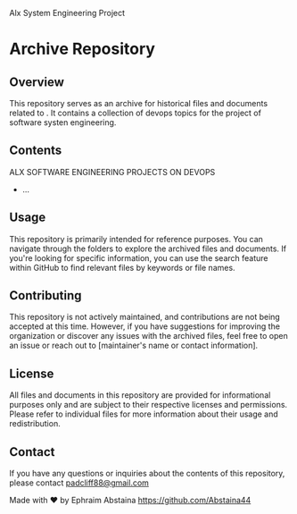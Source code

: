 Alx System Engineering Project
# Archive Repository

## Overview

This repository serves as an archive for historical files and documents related to . It contains a collection of devops topics for the project of software systen engineering.

## Contents

ALX SOFTWARE ENGINEERING PROJECTS ON DEVOPS
- ...

## Usage

This repository is primarily intended for reference purposes. You can navigate through the folders to explore the archived files and documents. If you're looking for specific information, you can use the search feature within GitHub to find relevant files by keywords or file names.

## Contributing

This repository is not actively maintained, and contributions are not being accepted at this time. However, if you have suggestions for improving the organization or discover any issues with the archived files, feel free to open an issue or reach out to [maintainer's name or contact information].

## License

All files and documents in this repository are provided for informational purposes only and are subject to their respective licenses and permissions. Please refer to individual files for more information about their usage and redistribution.

## Contact

If you have any questions or inquiries about the contents of this repository, please contact padcliff88@gmail.com

Made with ❤ by Ephraim Abstaina https://github.com/Abstaina44

